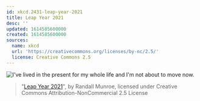 ```yaml
---
id: xkcd.2431-leap-year-2021
title: Leap Year 2021
desc: ''
updated: 1614585600000
created: 1614585600000
sources:
  name: xkcd
  url: 'https://creativecommons.org/licenses/by-nc/2.5/'
  license: Creative Commons 2.5
---
```

![I've lived in the present for my whole life and I'm not about to move now.](https://imgs.xkcd.com/comics/leap_year_2021.png)
> "[Leap Year 2021](https://xkcd.com/2431/)", by Randall Munroe, licensed under Creative Commons Attribution-NonCommercial 2.5 License
